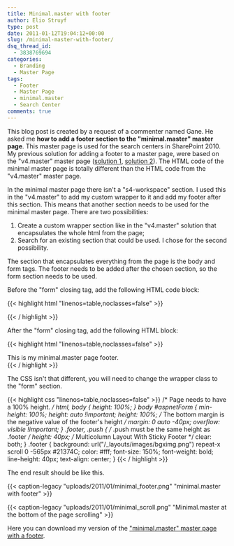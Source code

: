 ```yaml
---
title: Minimal.master with footer
author: Elio Struyf
type: post
date: 2011-01-12T19:04:12+00:00
slug: /minimal-master-with-footer/
dsq_thread_id:
  - 3838769694
categories:
  - Branding
  - Master Page
tags:
  - Footer
  - Master Page
  - minimal.master
  - Search Center
comments: true
---
```


This blog post is created by a request of a commenter named Gane. He asked me **how to add  a footer section to the "minimal.master" master page**. This master page is used for the search centers in SharePoint 2010.
My previous solution for adding a footer to a master page, were based on the "v4.master" master page ([solution 1](https://www.eliostruyf.com/v4-master-with-sticky-footer-and-docked-ribbon/), [solution 2](https://www.eliostruyf.com/v4-master-sticky-footer-with-undocked-ribbon/)). The HTML code of the minimal master page is totally different than the HTML code from the "v4.master" master page.

In the minimal master page there isn't a "s4-workspace" section. I used this in the "v4.master" to add my custom wrapper to it and add my footer after this section. This means that another section needs to be used for the minimal master page. There are two possibilities:

1.  Create a custom wrapper section like in the "v4.master" solution that encapsulates the whole html from the page;
2.  Search for an existing section that could be used.
I chose for the second possibility. 

The section that encapsulates everything from the page is the body and form tags. The footer needs to be added after the chosen section, so the form section needs to be used.

Before the "form" closing tag, add the following HTML code block:

{{< highlight html "linenos=table,noclasses=false" >}}
<div class="push s4-notdlg"></div>
{{< / highlight >}}

After the "form" closing tag, add the following HTML block:

{{< highlight html "linenos=table,noclasses=false" >}}
<div class="footer s4-notdlg">
  <span>This is my minimal.master page footer.</span>
</div>
{{< / highlight >}}

The CSS isn't that different, you will need to change the wrapper class to the "form" section.

{{< highlight css "linenos=table,noclasses=false" >}}
/* Page needs to have a 100% height. */
html, body { 
  height: 100%;
}
body #aspnetForm { 
  min-height: 100%;
  height: auto !important;
  height: 100%;
  /* The bottom margin is the negative value of the footer's height */
  margin: 0 auto -40px;
  overflow: visible !important;
}
.footer, .push {
  /* .push must be the same height as .footer */ 
  height: 40px;
  /* Multicolumn Layout With Sticky Footer */
  clear: both;
}
.footer {
  background: url("/_layouts/images/bgximg.png") repeat-x scroll 0 -565px #21374C;
  color: #fff;
  font-size: 150%;
  font-weight: bold;
  line-height: 40px;
  text-align: center;
}
{{< / highlight >}}

The end result should be like this.

{{< caption-legacy "uploads/2011/01/minimal_footer.png" "minimal.master with footer" >}}

{{< caption-legacy "uploads/2011/01/minimal_scroll.png" "Minimal.master at the bottom of the page scrolling" >}}

Here you can download my version of the ["minimal.master" master page with a footer](uploads/2011/01/minimal_with_footer.master.txt).